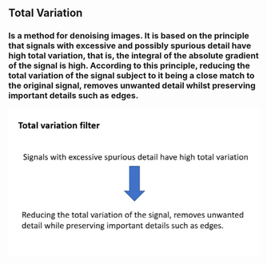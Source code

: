 ## Total Variation
### Is a method for denoising images. It is based on the principle that signals with excessive and possibly spurious detail have high total variation, that is, the integral of the absolute gradient of the signal is high. According to this principle, reducing the total variation of the signal subject to it being a close match to the original signal, removes unwanted detail whilst preserving important details such as edges.

![1](1.png)